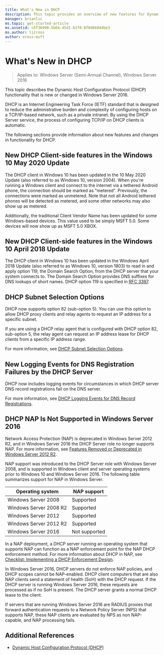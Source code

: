 ```yaml
---
title: What's New in DHCP
description: This topic provides an overview of new features for Dynamic Host Configuration Protocol (DHCP) in Windows Server 2016.
manager: brianlic
ms.topic: get-started-article
ms.assetid: c6f36998-5b64-45d1-b1f0-0f0d6604dbe3
ms.author: lizross
author: eross-msft
---
```

# What's New in DHCP

>Applies to: Windows Server (Semi-Annual Channel), Windows Server 2016

This topic describes the Dynamic Host Configuration Protocol (DHCP) functionality that is new or changed in Windows Server 2016.

DHCP is an Internet Engineering Task Force (IETF) standard that is designed to reduce the administrative burden and complexity of configuring hosts on a TCP/IP\-based network, such as a private intranet. By using the DHCP Server service, the process of configuring TCP/IP on DHCP clients is automatic.

The following sections provide information about new features and changes in functionality for DHCP.

## New DHCP Client-side features in the Windows 10 May 2020 Update

The DHCP client in Windows 10 has been updated in the 10 May 2020 Update (also referred to as Windows 10, version 2004). When you're running a Windows client and connect to the internet via a tethered Android phone, the connection should be marked as "metered". Previously, the connections were marked as unmetered. Note that not all Android tethered phones will be detected as metered, and some other networks may also show up as metered.

Additionally, the traditional Client Vendor Name has been updated for some Windows-based devices. This value used to be simply MSFT 5.0. Some devices will now show up as MSFT 5.0 XBOX.

## New DHCP Client-side features in the Windows 10 April 2018 Update

The DHCP client in Windows 10 has been updated in the Windows April 2018 Update (also referred to as Windows 10, version 1803) to read in and apply option 119, the Domain Search Option, from the DHCP server that your system connects to. The Domain Search Option provides DNS suffixes for DNS lookups of short names. DHCP option 119 is specified in [RFC 3397](https://tools.ietf.org/html/rfc3397).


## DHCP Subnet Selection Options

DHCP now supports option 82 \(sub-option 5\). You can use this option to allow DHCP proxy clients and relay agents to request an IP address for a specific subnet.


If you are using a DHCP relay agent that is configured with DHCP option 82, sub\-option 5, the relay agent can request an IP address lease for DHCP clients from a specific IP address range.

For more information, see [DHCP Subnet Selection Options](dhcp-subnet-options.md).

## New Logging Events for DNS Registration Failures by the DHCP Server

DHCP now includes logging events for circumstances in which DHCP server DNS record registrations fail on the DNS server.

For more information, see [DHCP Logging Events for DNS Record Registrations](dhcp-dns-events.md).

## DHCP NAP Is Not Supported in Windows Server 2016

Network Access Protection \(NAP\) is deprecated in Windows Server 2012 R2, and in Windows Server 2016 the DHCP Server role no longer supports NAP. For more information, see [Features Removed or Deprecated in Windows Server 2012 R2](/previous-versions/windows/it-pro/windows-server-2012-R2-and-2012/dn303411(v=ws.11)).

NAP support was introduced to the DHCP Server role with  Windows Server 2008, and is supported in Windows client and server operating systems prior to Windows 10 and Windows Server 2016. The following table summarizes support for NAP in Windows Server.

|Operating system|NAP support|
|--------------------|---------------|
| Windows Server 2008 |Supported|
| Windows Server 2008 R2 |Supported|
| Windows Server 2012 |Supported|
| Windows Server 2012 R2 |Supported|
| Windows Server 2016|Not supported|

In a NAP deployment, a DHCP server running an operating system that supports NAP can function as a NAP enforcement point for the NAP DHCP enforcement method. For more information about DHCP in NAP, see [Checklist: Implementing a DHCP Enforcement Design](/previous-versions/windows/it-pro/windows-server-2008-R2-and-2008/dd314186(v=ws.10)).

In Windows Server 2016, DHCP servers do not enforce NAP policies, and DHCP scopes cannot be NAP\-enabled. DHCP client computers that are also NAP clients send a statement of health \(SoH\) with the DHCP request. If the DHCP server is running Windows Server 2016, these requests are processed as if no SoH is present. The DHCP server grants a normal DHCP lease to the client.

If servers that are running Windows Server 2016 are RADIUS proxies that forward authentication requests to a Network Policy Server \(NPS\) that supports NAP, these NAP clients are evaluated by NPS as non NAP\-capable, and NAP processing fails.

## Additional References

-   [Dynamic Host Configuration Protocol (DHCP)](./dhcp-top.md)
